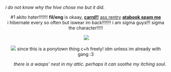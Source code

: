 <p align="left">
<i>i do not know why the hive chose me but it did.</i>

<p align="center">
#1 akito hater!!!!!!! <b>fil/eng</b> is okaay, <strong><a href="https://sunfishidol.carrd.co/">carrd!!</a></strong> <a href="https://rentry.co/kim_soleum">ass rentry</a> <strong> <a href="https://roedeer.atabook.org/"> atabook spam me </a></strong>  
<br> i hibernate every so often but iswear im back!!!!!!! i am sigma guys!!! sigma the character!!!!! <br> 

<p align="center">
<img>
<img src="https://media1.tenor.com/m/-cmifLLOg9IAAAAC/sigma-sigma-bsd.gif"/> <br>
</p>

<p align="center">
<img src="https://64.media.tumblr.com/1c24fab9e4c2a272085173328dd3a8d0/tumblr_ozqv4uH4oW1wvu485o9_250.gif"/> since this is a ponytown thing c+h freely! idm unless im already with gang :3

<p align="right">
<i>there is a wasps' nest in my attic. perhaps it can soothe my itching soul.</i>
